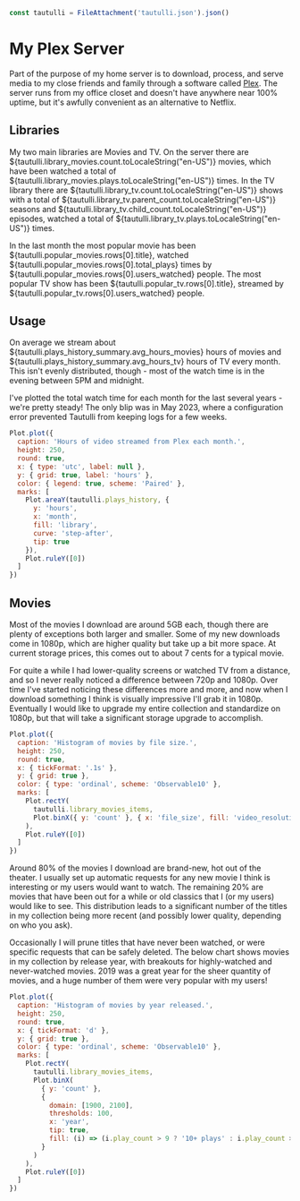 ```js
const tautulli = FileAttachment('tautulli.json').json()
```

# My Plex Server

Part of the purpose of my home server is to download, process, and serve media to my close friends and family through a software called [Plex](https://plex.tv). The server runs from my office closet and doesn't have anywhere near 100% uptime, but it's awfully convenient as an alternative to Netflix.

## Libraries

My two main libraries are Movies and TV. On the server there are ${tautulli.library_movies.count.toLocaleString("en-US")} movies, which have been watched a total of ${tautulli.library_movies.plays.toLocaleString("en-US")} times. In the TV library there are ${tautulli.library_tv.count.toLocaleString("en-US")} shows with a total of ${tautulli.library_tv.parent_count.toLocaleString("en-US")} seasons and ${tautulli.library_tv.child_count.toLocaleString("en-US")} episodes, watched a total of ${tautulli.library_tv.plays.toLocaleString("en-US")} times.

In the last month the most popular movie has been ${tautulli.popular_movies.rows[0].title}, watched ${tautulli.popular_movies.rows[0].total_plays} times by ${tautulli.popular_movies.rows[0].users_watched} people. The most popular TV show has been ${tautulli.popular_tv.rows[0].title}, streamed by ${tautulli.popular_tv.rows[0].users_watched} people.

## Usage

On average we stream about ${tautulli.plays_history_summary.avg_hours_movies} hours of movies and ${tautulli.plays_history_summary.avg_hours_tv} hours of TV every month. This isn't evenly distributed, though - most of the watch time is in the evening between 5PM and midnight.

I've plotted the total watch time for each month for the last several years - we're pretty steady! The only blip was in May 2023, where a configuration error prevented Tautulli from keeping logs for a few weeks.

```js
Plot.plot({
  caption: 'Hours of video streamed from Plex each month.',
  height: 250,
  round: true,
  x: { type: 'utc', label: null },
  y: { grid: true, label: 'hours' },
  color: { legend: true, scheme: 'Paired' },
  marks: [
    Plot.areaY(tautulli.plays_history, {
      y: 'hours',
      x: 'month',
      fill: 'library',
      curve: 'step-after',
      tip: true
    }),
    Plot.ruleY([0])
  ]
})
```

## Movies

Most of the movies I download are around 5GB each, though there are plenty of exceptions both larger and smaller. Some of my new downloads come in 1080p, which are higher quality but take up a bit more space. At current storage prices, this comes out to about 7 cents for a typical movie.

For quite a while I had lower-quality screens or watched TV from a distance, and so I never really noticed a difference between 720p and 1080p. Over time I've started noticing these differences more and more, and now when I download something I think is visually impressive I'll grab it in 1080p. Eventually I would like to upgrade my entire collection and standardize on 1080p, but that will take a significant storage upgrade to accomplish.

```js
Plot.plot({
  caption: 'Histogram of movies by file size.',
  height: 250,
  round: true,
  x: { tickFormat: '.1s' },
  y: { grid: true },
  color: { type: 'ordinal', scheme: 'Observable10' },
  marks: [
    Plot.rectY(
      tautulli.library_movies_items,
      Plot.binX({ y: 'count' }, { x: 'file_size', fill: 'video_resolution', tip: true })
    ),
    Plot.ruleY([0])
  ]
})
```

Around 80% of the movies I download are brand-new, hot out of the theater. I usually set up automatic requests for any new movie I think is interesting or my users would want to watch. The remaining 20% are movies that have been out for a while or old classics that I (or my users) would like to see. This distribution leads to a significant number of the titles in my collection being more recent (and possibly lower quality, depending on who you ask).

Occasionally I will prune titles that have never been watched, or were specific requests that can be safely deleted. The below chart shows movies in my collection by release year, with breakouts for highly-watched and never-watched movies. 2019 was a great year for the sheer quantity of movies, and a huge number of them were very popular with my users!

```js
Plot.plot({
  caption: 'Histogram of movies by year released.',
  height: 250,
  round: true,
  x: { tickFormat: 'd' },
  y: { grid: true },
  color: { type: 'ordinal', scheme: 'Observable10' },
  marks: [
    Plot.rectY(
      tautulli.library_movies_items,
      Plot.binX(
        { y: 'count' },
        {
          domain: [1900, 2100],
          thresholds: 100,
          x: 'year',
          tip: true,
          fill: (i) => (i.play_count > 9 ? '10+ plays' : i.play_count > 0 ? '1-9 plays' : '0 plays')
        }
      )
    ),
    Plot.ruleY([0])
  ]
})
```
